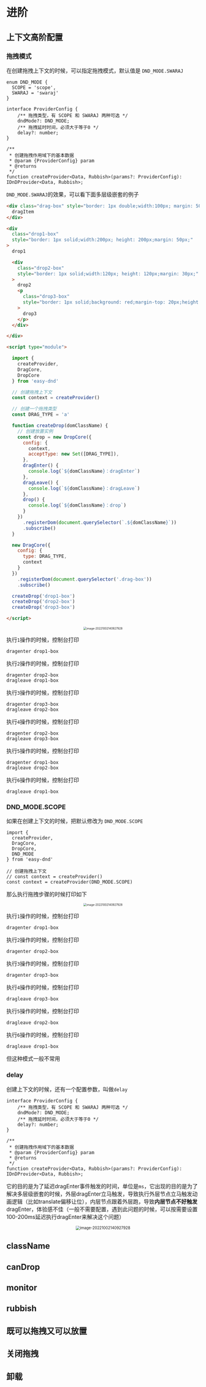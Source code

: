 # 进阶

## 上下文高阶配置

### 拖拽模式

在创建拖拽上下文的时候，可以指定拖拽模式，默认值是 `DND_MODE.SWARAJ`

```ts{8}
enum DND_MODE {
  SCOPE = 'scope',
  SWARAJ = 'swaraj'
}

interface ProviderConfig {
    /** 拖拽类型，有 SCOPE 和 SWARAJ 两种可选 */
    dndMode?: DND_MODE;
    /** 拖拽延时时间，必须大于等于0 */
    delay?: number;
}

/**
 * 创建拖拽作用域下的基本数据
 * @param {ProviderConfig} param
 * @returns
 */
function createProvider<Data, Rubbish>(params?: ProviderConfig): IDnDProvider<Data, Rubbish>;
```

`DND_MODE.SWARAJ`的效果，可以看下面多层级嵌套的例子

```html
<div class="drag-box" style="border: 1px double;width:100px; margin: 50px" >
  dragItem
</div>

<div 
  class="drop1-box" 
  style="border: 1px solid;width:200px; height: 200px;margin: 50px;"
>
  drop1

  <div 
    class="drop2-box" 
    style="border: 1px solid;width:120px; height: 120px;margin: 30px;"
  >
    drop2
    <p
      class="drop3-box" 
      style="border: 1px solid;background: red;margin-top: 20px;height:40px"
    >
      drop3
    </p>
  </div>

</div>

<script type="module">

  import {
    createProvider,
    DragCore,
    DropCore
  } from 'easy-dnd'

  // 创建拖拽上下文
  const context = createProvider()

  // 创建一个拖拽类型
  const DRAG_TYPE = 'a'

  function createDrop(domClassName) {
    // 创建放置实例
    const drop = new DropCore({
      config: {
        context,
        acceptType: new Set([DRAG_TYPE]),
      },
      dragEnter() {
        console.log(`${domClassName}：dragEnter`)
      },
      dragLeave() {
        console.log(`${domClassName}：dragLeave`)
      },
      drop() {
        console.log(`${domClassName}：drop`)
      }
    })
      .registerDom(document.querySelector(`.${domClassName}`))
      .subscribe()
  }

  new DragCore({
    config: {
      type: DRAG_TYPE,
      context
    }
  })
    .registerDom(document.querySelector('.drag-box'))
    .subscribe()

  createDrop('drop1-box')
  createDrop('drop2-box')
  createDrop('drop3-box')

</script>
```

<center>
    <img src="./images/image-20221002140927928.png" alt="image-20221002140927928" style="zoom:50%;" />
</center>

执行`1`操作的时候，控制台打印

```console:no-line-numbers
dragenter drop1-box
```

执行`2`操作的时候，控制台打印

```console:no-line-numbers
dragenter drop2-box
dragleave drop1-box
```

执行`3`操作的时候，控制台打印

```console:no-line-numbers
dragenter drop3-box
dragleave drop2-box
```

执行`4`操作的时候，控制台打印

```console:no-line-numbers
dragenter drop2-box
dragleave drop3-box
```

执行`5`操作的时候，控制台打印

```console:no-line-numbers
dragenter drop1-box
dragleave drop2-box
```

执行`6`操作的时候，控制台打印

```console:no-line-numbers
dragleave drop1-box
```

### DND_MODE.SCOPE

如果在创建上下文的时候，把默认修改为 `DND_MODE.SCOPE`

```js{5,10}
import {
  createProvider,
  DragCore,
  DropCore,
  DND_MODE
} from 'easy-dnd'

// 创建拖拽上下文
// const context = createProvider()
const context = createProvider(DND_MODE.SCOPE)
```

那么执行拖拽步骤的时候打印如下

<center>
    <img src="./images/image-20221002140927928.png" alt="image-20221002140927928" style="zoom:50%;" />
</center>

执行`1`操作的时候，控制台打印

```console:no-line-numbers
dragenter drop1-box
```

执行`2`操作的时候，控制台打印

```console:no-line-numbers
dragenter drop2-box
```

执行`3`操作的时候，控制台打印

```console:no-line-numbers
dragenter drop3-box
```

执行`4`操作的时候，控制台打印

```console:no-line-numbers
dragleave drop3-box
```

执行`5`操作的时候，控制台打印

```console:no-line-numbers
dragleave drop2-box
```

执行`6`操作的时候，控制台打印

```console:no-line-numbers
dragleave drop1-box
```

但这种模式一般不常用

### delay

创建上下文的时候，还有一个配置参数，叫做`delay`

```ts{5}
interface ProviderConfig {
    /** 拖拽类型，有 SCOPE 和 SWARAJ 两种可选 */
    dndMode?: DND_MODE;
    /** 拖拽延时时间，必须大于等于0 */
    delay?: number;
}

/**
 * 创建拖拽作用域下的基本数据
 * @param {ProviderConfig} param
 * @returns
 */
function createProvider<Data, Rubbish>(params?: ProviderConfig): IDnDProvider<Data, Rubbish>;
```

它的目的是为了延迟dragEnter事件触发的时间，单位是`ms`，它出现的目的是为了解决多层级嵌套的时候，外层dragEnter立马触发，导致执行外层节点立马触发动画逻辑（比如translate偏移让位），内层节点跟着外层跑，导致**内层节点不好触发**dragEnter，体验感不佳（一般不需要配置，遇到此问题的时候，可以按需要设置100-200ms延迟执行dragEnter来解决这个问题）

<center>
    <img src="./images/drag.gif" alt="image-20221002140927928" style="zoom:70%;" />
</center>




## className



## canDrop



## monitor



## rubbish





## 既可以拖拽又可以放置





## 关闭拖拽





## 卸载

